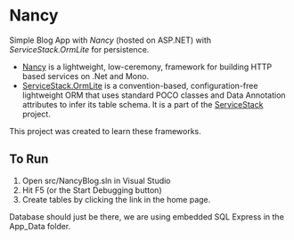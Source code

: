 Nancy
=====

Simple Blog App with *Nancy* (hosted on ASP.NET) with *ServiceStack.OrmLite* for persistence.

* [Nancy](http://nancyfx.org) is a lightweight, low-ceremony, framework for building HTTP based services on .Net and Mono.
* [ServiceStack.OrmLite](https://github.com/ServiceStack/ServiceStack.OrmLite) is a convention-based, configuration-free lightweight ORM that uses standard POCO classes and Data Annotation attributes to infer its table schema. It is a part of the [ServiceStack](http://www.servicestack.net/) project.

This project was created to learn these frameworks.


To Run
------

1. Open src/NancyBlog.sln in Visual Studio
2. Hit F5 (or the Start Debugging button)
3. Create tables by clicking the link in the home page.

Database should just be there, we are using embedded SQL Express in the App_Data folder.
